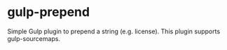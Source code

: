 # gulp-prepend
Simple Gulp plugin to prepend a string (e.g. license). 
This plugin supports gulp-sourcemaps.